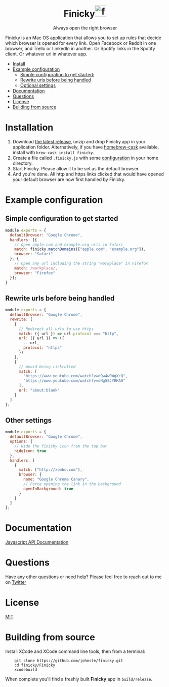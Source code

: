 <div align="center">
  <h1>Finicky<img
    height="36"
    width="36"
    alt="finicky logo - hand pointing downwards"
    src="https://raw.githubusercontent.com/johnste/finicky/master/Finicky/Finicky/statusitem%402x.png"
  />
  </h1>

  <p>Always open the right browser</p>

</div>

Finicky is an Mac OS application that allows you to set up rules that decide which browser is opened for every link. Open Facebook or Reddit in one browser, and Trello or LinkedIn in another. Or Spotify links in the Spotify client. Or whatever url in whatever app.

<!-- To regenerate toc run `npx doctoc README.md --github` -->
<!-- START doctoc generated TOC please keep comment here to allow auto update -->
<!-- DON'T EDIT THIS SECTION, INSTEAD RE-RUN doctoc TO UPDATE -->

- [Install](#install)
- [Example configuration](#example-configuration)
  - [Simple configuration to get started:](#simple-configuration-to-get-started)
  - [Rewrite urls before being handled](#rewrite-urls-before-being-handled)
  - [Optional settings](#optional-settings)
- [Documentation](#documentation)
- [Questions](#questions)
- [License](#license)
- [Building from source](#building-from-source)

<!-- END doctoc generated TOC please keep comment here to allow auto update -->

# Installation

1. Download [the latest release](https://github.com/johnste/finicky/releases), unzip and drop Finicky.app in your application folder. Alternatively, if you have [homebrew-cask](https://github.com/caskroom/homebrew-cask) available, install with `brew cask install finicky`.
2. Create a file called `.finicky.js` with some [configuration](#example-configuration) in your home directory.
3. Start Finicky. Please allow it to be set as the default browser.
4. And you're done. All http and https links clicked that would have opened your default browser are now first handled by Finicky.

# Example configuration

## Simple configuration to get started

```js
module.exports = {
  defaultBrowser: "Google Chrome",
  handlers: [{
    // Open apple.com and example.org urls in Safari
    match: finicky.matchDomains(["apple.com", "example.org"]),
    browser: "Safari"
  }, {
    // Open any url including the string "workplace" in Firefox
    match: /workplace/,
    browser: "Firefox"
  }];
}
```

## Rewrite urls before being handled

```js
module.exports = {
  defaultBrowser: "Google Chrome",
  rewrite: [
    {
      // Redirect all urls to use https
      match: ({ url }) => url.protocol === "http",
      url: ({ url }) => ({
        ...url,
        protocol: "https"
      })
    },
    {
      // Avoid being rickrolled
      match: [
        "https://www.youtube.com/watch?v=dQw4w9WgXcQ",
        "https://www.youtube.com/watch?v=oHg5SJYRHA0"
      ],
      url: "about:blank"
    }
  ]
};
```

## Other settings

```js
module.exports = {
  defaultBrowser: "Google Chrome",
  options: {
    // Hide the finicky icon from the top bar
    hideIcon: true
  },
  handlers: [
    {
      match: ["http://zombo.com"],
      browser: {
        name: "Google Chrome Canary",
        // Force opening the link in the background
        openInBackground: true
      }
    }
  ]
};
```

# Documentation

[Javascript API Documentation](https://github.com/johnste/finicky/wiki#javascript-api)

# Questions

Have any other questions or need help? Please feel free to reach out to me on [Twitter](https://twitter.com/johnste_)

# License

[MIT](https://raw.githubusercontent.com/johnste/finicky/master/LICENSE)

# Building from source

Install XCode and XCode command line tools, then from a terminal:

```shell
    git clone https://github.com/johnste/finicky.git
    cd finicky/Finicky
    xcodebuild
```

When complete you'll find a freshly built **Finicky** app in
`build/release`.
